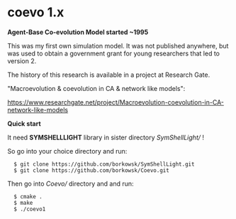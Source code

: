 # coevo 1.x

**Agent-Base Co-evolution Model started ~1995**

This was my first own simulation model. It was not published anywhere, but was used to obtain a government grant for young researchers that led to version 2. 

The history of this research is available in a project at Research Gate.

"Macroevolution & coevolution in CA & network like models":

https://www.researchgate.net/project/Macroevolution-coevolution-in-CA-network-like-models


**Quick start**

It need __SYMSHELLLIGHT__ library in sister directory _SymShellLight/_ !

So go into your choice directory and run:

```console
  $ git clone https://github.com/borkowsk/SymShellLight.git
  $ git clone https://github.com/borkowsk/Coevo.git
```

Then go into _Coevo/_ directory and and run:

```console
  $ cmake .
  $ make
  $ ./coevo1
```
